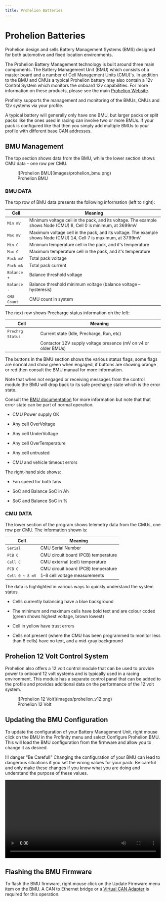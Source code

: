```yaml
---
title: Prohelion Batteries
---
```


# Prohelion Batteries

Prohelion design and sells Battery Management Systems (BMS) designed for both automotive and fixed location environments.

The Prohelion Battery Management technology is built around three main components.  The Battery Management Unit (BMU) which consists of a master board and a number of Cell Management Units (CMU)'s.  In addition to the BMU and CMUs a typical Prohelion battery may also contain a 12v Control System which monitors the onboard 12v capabilities.  For more information on these products, please see the main [Prohelion Website](https://www.prohelion.com).

Profinity supports the management and monitoring of the BMUs, CMUs and 12v systems via your profile.  

A typical battery will generally only have one BMU, but larger packs or split packs like the ones used in racing can involve two or more BMUs.  If your pack is configured like that then you simply add multiple BMUs to your profile with different base CAN addresses.

## BMU Management

The top section shows data from the BMU, while the lower section shows CMU data – one row per CMU.

<figure markdown>
![Prohelion BMU](images/prohelion_bmu.png)
<figcaption>Prohelion BMU</figcaption>
</figure>

### BMU DATA
The top row of BMU data presents the following information (left to right):

| Cell        | Meaning                                                          |
|-------------|------------------------------------------------------------------|
| `Min mV`    | Minimum voltage cell in the pack, and its voltage. The example shows Node (CMU) 8, Cell 0 is minimum, at 3699mV                                                                        |
| `Max mV`    | Maximum voltage cell in the pack, and its voltage. The example shows Node (CMU) 14, Cell 7 is maximum, at 3799mV                                                                        |
| `Min C`     | Minimum temperature cell in the pack, and it's temperature       |  
| `Max C`     | Maximum temperature cell in the pack, and it's temperature       |
| `Pack mV`   | Total pack voltage                                               |
| `Pack mA`   | Total pack current                                               |
| `Balance +` | Balance threshold voltage                                        |
| `Balance -` | Balance threshold minimum voltage (balance voltage – hysteresis) | 
| `CMU Count` | CMU count in system                                              |

The next row shows Precharge status information on the left:

| Cell             | Meaning                                                        |
|------------------|----------------------------------------------------------------|
| `Prechrg Status` | Current state (Idle, Precharge, Run, etc)                      |
|                  | Contactor 12V supply voltage presence (mV on v4 or older BMUs) |

The buttons in the BMU section shows the various status flags, some flags are normal and show green when engaged, if buttons are showing orange or red then consult the BMU manual for more information.

Note that when not engaged or receiving messages from the control module the BMU will drop back to its safe precharge state which is the error state.  

Consult the [BMU documentation](../Battery_Management_Systems/index.md) for more information but note that that error state can be part of normal operation.

- CMU Power supply OK

- Any cell OverVoltage

- Any cell UnderVoltage

- Any cell OverTemperature

- Any cell untrusted

- CMU and vehicle timeout errors 

The right-hand side shows:

- Fan speed for both fans

- SoC and Balance SoC in Ah

- SoC and Balance SoC in %

### CMU DATA
The lower section of the program shows telemetry data from the CMUs, one row per CMU.  The information shown is:

| Cell            | Meaning                             |
|-----------------|-------------------------------------|
| `Serial`        | CMU Serial Number                   |
| `PCB C`         | CMU circuit board (PCB) temperature |
| `Cell C`        | CMU external (cell) temperature     |
| `PCB C`         | CMU circuit board (PCB) temperature |
| `Cell 0 ~ 8 mV` | 1–8 cell voltage measurements       |


The data is highlighted in various ways to quickly understand the system status

- Cells currently balancing have a blue background

- The minimum and maximum cells have bold text and are colour coded (green shows highest voltage, brown lowest)

- Cell in yellow have trust errors

- Cells not present (where the CMU has been programmed to monitor less than 8 cells) have no text, and a mid-gray background

## Prohelion 12 Volt Control System

Prohelion also offers a 12 volt control module that can be used to provide power to onboard 12 volt systems and is typically used in a racing environment.  This module has a separate control panel that can be added to the profile and provides additional data on the performance of the 12 volt system.

<figure markdown>
![Prohelion 12 Volt](images/prohelion_v12.png)
<figcaption>Prohelion 12 Volt</figcaption>
</figure>

## Updating the BMU Configuration

To update the configuration of your Battery Management Unit, right mouse click on the BMU in the Profinity menu and select Configure Prohelion BMU.  This will load the BMU configuration from the firmware and allow you to change it as desired.

!!! danger "Be Careful!"
    Changing the configuration of your BMU can lead to dangerous situations if you set the wrong values for your pack.  Be careful and only make these changes if you know what you are doing and understand the purpose of these values.

<video autoplay loop controls width="100%">
  <source src="video/ConfigBMU.mov" type="video/mp4">
  Your browser does not support the video tag.
</video>

## Flashing the BMU Firmware

To flash the BMU firmware, right mouse click on the Update Firmware menu item on the BMU.  A CAN to Ethernet bridge or a [Virtual CAN Adapter](Virtual_CAN_Adapter.md) is required for this operation.